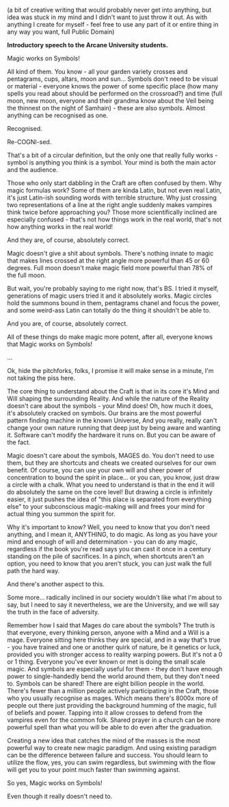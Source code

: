 (a bit of creative writing that would probably never get into anything, but idea was stuck in my mind and I didn't want to just throw it out. As with anything I create for myself - feel free to use any part of it or entire thing in any way you want, full Public Domain)

**Introductory speech to the Arcane University students.**

Magic works on Symbols!

All kind of them. You know - all your garden variety crosses and pentagrams, cups, altars, moon and sun... Symbols don't need to be visual or material - everyone knows the power of some specific place (how many spells you read about should be performed on the crossroad?) and time (full moon, new moon, everyone and their grandma know about the Veil being the thinnest on the night of Samhain) - these are also symbols. Almost anything can be recognised as one.

Recognised.

Re-COGNI-sed.

That's a bit of a circular definition, but the only one that really fully works - symbol is anything you think is a symbol. Your mind is both the main actor and the audience.

Those who only start dabbling in the Craft are often confused by them. Why magic formulas work? Some of them are kinda Latin, but not even real Latin, it's just Latin-ish sounding words with terrible structure. Why just crossing two representations of a line at the right angle suddenly makes vampires think twice before approaching you? Those more scientifically inclined are especially confused - that's not how things work in the real world, that's not how anything works in the real world!

And they are, of course, absolutely correct.

Magic doesn't give a shit about symbols. There's nothing innate to magic that makes lines crossed at the right angle more powerful than 45 or 60 degrees. Full moon doesn't make magic field more powerful than 78% of the full moon.

But wait, you're probably saying to me right now, that's BS. I tried it myself, generations of magic users tried it and it absolutely works. Magic circles hold the summons bound in them, pentagrams chanel and focus the power, and some weird-ass Latin can totally do the thing it shouldn't be able to.

And you are, of course, absolutely correct.

All of these things do make magic more potent, after all, everyone knows that Magic works on Symbols!

...

Ok, hide the pitchforks, folks, I promise it will make sense in a minute, I'm not taking the piss here.

The core thing to understand about the Craft is that in its core it's Mind and Will shaping the surrounding Reality. And while the nature of the Reality doesn't care about the symbols - your Mind does! Oh, how much it does, it's absolutely cracked on symbols. Our brains are the most powerful pattern finding machine in the known Universe, And you really, really can't change your own nature running that deep just by being aware and wanting it. Software can't modify the hardware it runs on. But you can be aware of the fact.

Magic doesn't care about the symbols, MAGES do. You don't need to use them, but they are shortcuts and cheats we created ourselves for our own benefit. Of course, you can use your own will and sheer power of concentration to bound the spirit in place... or you can, you know, just draw a circle with a chalk. What you need to understand is that in the end it will do absolutely the same on the core level! But drawing a circle is infinitely easier, it just pushes the idea of "this place is separated from everything else" to your subconscious magic-making will and frees your mind for actual thing you summon the spirit for.

Why it's important to know? Well, you need to know that you don't need anything, and I mean it, ANYTHING, to do magic. As long as you have your mind and enough of will and determination - you can do any magic, regardless if the book you're read says you can cast it once in a century standing on the pile of sacrifices. In a pinch, when shortcuts aren't an option, you need to know that you aren't stuck, you can just walk the full path the hard way.

And there's another aspect to this.

Some more... radically inclined in our society wouldn't like what I'm about to say, but I need to say it nevertheless, we are the University, and we will say the truth in the face of adversity.

Remember how I said that Mages do care about the symbols? The truth is that everyone, every thinking person, anyone with a Mind and a Will is a mage. Everyone sitting here thinks they are special, and in a way that's true - you have trained and one or another quirk of nature, be it genetics or luck, provided you with stronger access to reality warping powers. But it's not a 0 or 1 thing. Everyone you've ever known or met is doing the small scale magic. And symbols are especially useful for them - they don't have enough power to single-handedly bend the world around them, but they don't need to. Symbols can be shared! There are eight billion people in the world. There's fewer than a million people actively participating in the Craft, those who you usually recognise as mages. Which means there's 8000x more of people out there just providing the background humming of the magic, full of beliefs and power. Tapping into it allow crosses to defend from the vampires even for the common folk. Shared prayer in a church can be more powerful spell than what you will be able to do even after the graduation.

Creating a new idea that catches the mind of the masses is the most powerful way to create new magic paradigm. And using existing paradigm can be the difference between failure and success. You should learn to utilize the flow, yes, you can swim regardless, but swimming with the flow will get you to your point much faster than swimming against.

So yes, Magic works on Symbols!

Even though it really doesn't need to.

